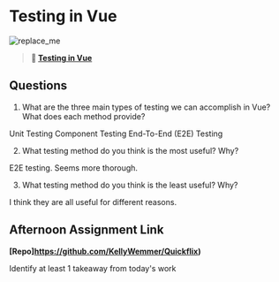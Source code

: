 # Testing in Vue

![replace_me](https://codeworks.blob.core.windows.net/public/assets/img/illustrations/placeholder.svg)

> **📖 [Testing in Vue](https://codeworksacademy.com/fs-student-guide/resources/wk8-9/04-Vue-Testing)**

## Questions

1. What are the three main types of testing we can accomplish in Vue? What does each method provide?

Unit Testing
Component Testing
End-To-End (E2E) Testing

2. What testing method do you think is the most useful? Why?

E2E testing. Seems more thorough.

3. What testing method do you think is the least useful? Why?

I think they are all useful for different reasons.

## Afternoon Assignment Link

**[Repo]https://github.com/KellyWemmer/Quickflix)**

Identify at least 1 takeaway from today's work
